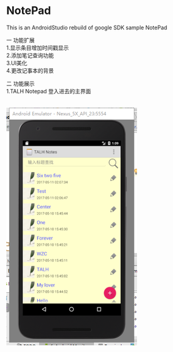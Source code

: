 # NotePad
This is an AndroidStudio rebuild of google SDK sample NotePad


一 功能扩展<br>
   1.显示条目增加时间戳显示<br>
   2.添加笔记查询功能<br>
   3.UI美化<br>
   4.更改记事本的背景<br>
   
   
二 功能展示<br>
   1.TALH Notepad 登入进去的主界面<br><br><br>
   ![photo](https://github.com/TALHhuang/Notepad-2/blob/master/photo/1.png)
 
   
